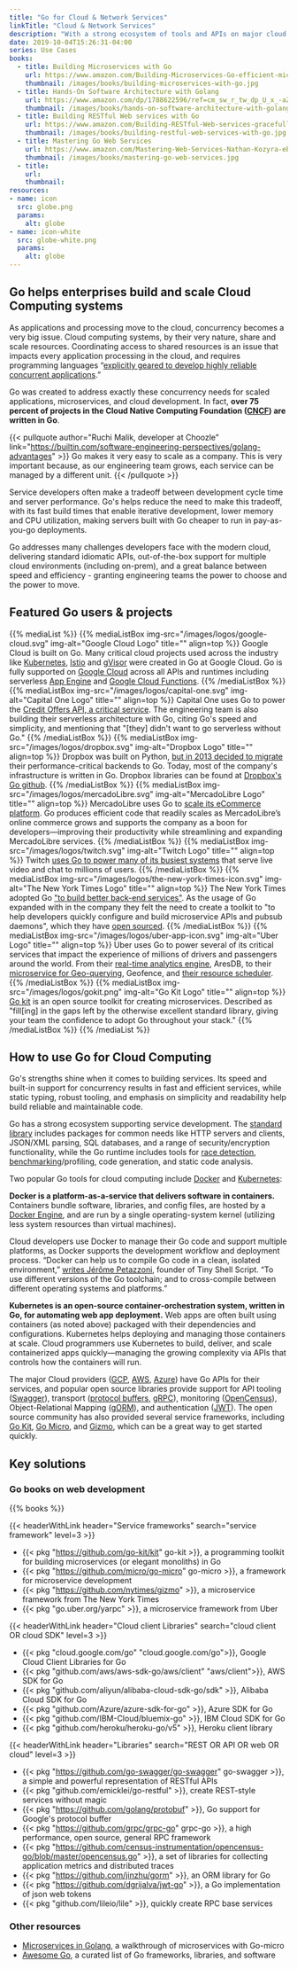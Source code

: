 ```yaml
---
title: "Go for Cloud & Network Services"
linkTitle: "Cloud & Network Services"
description: "With a strong ecosystem of tools and APIs on major cloud providers, it is easier than ever to build services with Go."
date: 2019-10-04T15:26:31-04:00
series: Use Cases
books:
  - title: Building Microservices with Go 
    url: https://www.amazon.com/Building-Microservices-Go-efficient-microservices/dp/1786468662/
    thumbnail: /images/books/building-microservices-with-go.jpg
  - title: Hands-On Software Architecture with Golang
    url: https://www.amazon.com/dp/1788622596/ref=cm_sw_r_tw_dp_U_x_-aZWDbS8PD7R4
    thumbnail: /images/books/hands-on-software-architecture-with-golang.jpg
  - title: Building RESTful Web services with Go
    url: https://www.amazon.com/Building-RESTful-Web-services-gracefully-ebook/dp/B072QB8KL1
    thumbnail: /images/books/building-restful-web-services-with-go.jpg
  - title: Mastering Go Web Services
    url: https://www.amazon.com/Mastering-Web-Services-Nathan-Kozyra-ebook/dp/B00W5GUKL6
    thumbnail: /images/books/mastering-go-web-services.jpg
  - title: 
    url: 
    thumbnail: 
resources:
- name: icon
  src: globe.png
  params:
    alt: globe
- name: icon-white
  src: globe-white.png
  params:
    alt: globe
---
```


## Go helps enterprises build and scale Cloud Computing systems

As applications and processing move to the cloud, concurrency becomes a very big issue. Cloud computing systems, by their very nature, share and scale resources. Coordinating access to shared resources is an issue that impacts every application processing in the cloud, and requires programming languages “[explicitly geared to develop highly reliable concurrent applications](https://tomassetti.me/best-programming-languages/).”
 
Go was created to address exactly these concurrency needs for scaled applications, microservices, and cloud development. In fact, **over 75 percent of projects in the Cloud Native Computing Foundation ([CNCF](https://www.cncf.io/projects/)) are written in Go**.

{{< pullquote author="Ruchi Malik, developer at Choozle" link="https://builtin.com/software-engineering-perspectives/golang-advantages" >}}
Go makes it very easy to scale as a company. This is very important because, as our engineering team grows, each service can be managed by a different unit.
{{< /pullquote >}}

Service developers often make a tradeoff between development cycle time and server performance. Go's helps reduce the need to make this tradeoff, with its fast build times that enable iterative development, lower memory and CPU utilization, making servers built with Go cheaper to run in pay-as-you-go deployments.

Go addresses many challenges developers face with the modern cloud, delivering standard idiomatic APIs, out-of-the-box support for multiple cloud environments (including on-prem), and a great balance between speed and efficiency - granting engineering teams the power to choose and the power to move.

## Featured Go users & projects

{{% mediaList %}}
    {{% mediaListBox img-src="/images/logos/google-cloud.svg" img-alt="Google Cloud Logo" title="" align=top %}}
Google Cloud is built on Go. Many critical cloud projects used across the industry like [Kubernetes](https://kubernetes.io/), [Istio](https://istio.io/) and [gVisor](https://gvisor.dev/) were created in Go at Google Cloud. Go is fully supported on [Google Cloud](https://cloud.google.com) across all APIs and runtimes including serverless [App Engine](https://cloud.google.com/appengine/) and [Google Cloud Functions](https://cloud.google.com/functions/). 
    {{% /mediaListBox %}}
    {{% mediaListBox img-src="/images/logos/capital-one.svg" img-alt="Capital One Logo" title="" align=top %}}
Capital One uses Go to power the [Credit Offers API, a critical service](https://medium.com/capital-one-tech/a-serverless-and-go-journey-credit-offers-api-74ef1f9fde7f). The engineering team is also building their serverless architecture with Go, citing Go's speed and simplicity, and mentioning that "[they] didn't want to go serverless without Go."
    {{% /mediaListBox %}}
    {{% mediaListBox img-src="/images/logos/dropbox.svg" img-alt="Dropbox Logo" title="" align=top %}}
Dropbox was built on Python, [but in 2013 decided to migrate](https://blogs.dropbox.com/tech/2014/07/open-sourcing-our-go-libraries/) their performance-critical backends to Go. Today, most of the company's infrastructure is written in Go.  Dropbox libraries can be found at [Dropbox's Go github](https://github.com/dropbox/godropbox).
    {{% /mediaListBox %}}
    {{% mediaListBox img-src="/images/logos/mercadoLibre.svg" img-alt="MercadoLibre Logo" title="" align=top %}}
MercadoLibre uses Go to [scale its eCommerce platform](/solutions/mercadolibre).  Go produces efficient code that readily scales as MercadoLibre’s online commerce grows and supports the company as a boon for developers—improving their productivity while streamlining and expanding MercadoLibre services.
    {{% /mediaListBox %}}
    {{% mediaListBox img-src="/images/logos/twitch.svg" img-alt="Twitch Logo" title="" align=top %}}
Twitch [uses Go to power many of its busiest systems](https://blog.twitch.tv/en/2016/07/05/gos-march-to-low-latency-gc-a6fa96f06eb7/) that serve live video and chat to millions of users. 
    {{% /mediaListBox %}}
    {{% mediaListBox img-src="/images/logos/the-new-york-times-icon.svg" img-alt="The New York Times Logo" title="" align=top %}}
The New York Times adopted Go ["to build better back-end services"](https://open.nytimes.com/introducing-gizmo-aa7ea463b208). As the usage of Go expanded with in the company they felt the need to create a toolkit to "to help developers quickly configure and build microservice APIs and pubsub daemons", which they have [open sourced](https://github.com/nytimes/gizmo). 
    {{% /mediaListBox %}}
    {{% mediaListBox img-src="/images/logos/uber-app-icon.svg" img-alt="Uber Logo" title="" align=top %}}
Uber uses Go to power several of its critical services that impact the experience of millions of drivers and passengers around the world. From their [real-time analytics engine](https://eng.uber.com/aresdb/), AresDB, to their [microservice for Geo-querying](https://eng.uber.com/go-geofence/), Geofence, and [their resource scheduler](https://eng.uber.com/open-sourcing-peloton/).
    {{% /mediaListBox %}}
    {{% mediaListBox img-src="/images/logos/gokit.png" img-alt="Go Kit Logo" title="" align=top %}}
[Go kit](https://gokit.io) is an open source toolkit for creating microservices. Described as "fill[ing] in the gaps left by the otherwise excellent standard library, giving your team the confidence to adopt Go throughout your stack."
    {{% /mediaListBox %}}
{{% /mediaList %}}

## How to use Go for Cloud Computing

Go's strengths shine when it comes to building services. Its speed and built-in support for concurrency results in fast and efficient services, while static typing, robust tooling, and emphasis on simplicity and readability help build reliable and maintainable code.
 
Go has a strong ecosystem supporting service development. The [standard library](https://golang.org/pkg/) includes packages for common needs like HTTP servers and clients, JSON/XML parsing, SQL databases, and a range of security/encryption functionality, while the Go runtime includes tools for [race detection](https://golang.org/doc/articles/race_detector.html), [benchmarking](https://golang.org/pkg/testing/#hdr-Benchmarks)/profiling, code generation, and static code analysis.

Two popular Go tools for cloud computing include [Docker](https://docker.com) and [Kubernetes](https://kubernetes.io):

**Docker is a platform-as-a-service that delivers software in containers.** Containers bundle software, libraries, and config files, are hosted by a [Docker Engine](https://www.docker.com/), and are run by a single operating-system kernel (utilizing less system resources than virtual machines).

Cloud developers use Docker to manage their Go code and support multiple platforms, as Docker supports the development workflow and deployment process. “Docker can help us to compile Go code in a clean, isolated environment,” [writes Jérôme Petazzoni](https://www.docker.com/blog/docker-golang/), founder of Tiny Shell Script. “To use different versions of the Go toolchain; and to cross-compile between different operating systems and platforms.”

**Kubernetes is an open-source container-orchestration system, written in Go, for automating web app deployment.** Web apps are often built using containers (as noted above) packaged with their dependencies and configurations. Kubernetes helps deploying and managing those containers at scale. Cloud programmers use Kubernetes to build, deliver, and scale containerized apps quickly—managing the growing complexity via APIs that controls how the containers will run.

The major Cloud providers ([GCP](https://cloud.google.com/go/home), [AWS](https://aws.amazon.com/sdk-for-go/), [Azure](https://docs.microsoft.com/en-us/azure/go/)) have Go APIs for their services, and popular open source libraries provide support for API tooling ([Swagger](https://github.com/go-swagger/go-swagger)), transport ([protocol buffers](https://github.com/golang/protobuf), [gRPC](https://grpc.io/docs/quickstart/go/)), monitoring ([OpenCensus](https://godoc.org/go.opencensus.io)), Object-Relational Mapping ([gORM](https://gorm.io/)), and authentication ([JWT](https://github.com/dgrijalva/jwt-go)). The open source community has also provided several service frameworks, including [Go Kit](https://gokit.io/[), [Go Micro](https://micro.mu/docs/go-micro.html), and [Gizmo](https://github.com/nytimes/gizmo), which can be a great way to get started quickly.

## Key solutions

### Go books on web development 

{{% books %}}

{{< headerWithLink header="Service frameworks" search="service framework" level=3 >}} 

*   {{< pkg "https://github.com/go-kit/kit" go-kit >}}, a programming toolkit for building microservices (or elegant monoliths) in Go
*   {{< pkg "https://github.com/micro/go-micro" go-micro >}}, a framework for microservice development
*   {{< pkg "https://github.com/nytimes/gizmo" >}}, a microservice framework from The New York Times
*   {{< pkg "go.uber.org/yarpc" >}}, a microservice framework from Uber 

{{< headerWithLink header="Cloud client Libraries" search="cloud client OR cloud SDK" level=3 >}} 

*   {{< pkg "cloud.google.com/go" "cloud.google.com/go">}}, Google Cloud Client Libraries for Go 
*   {{< pkg "github.com/aws/aws-sdk-go/aws/client" "aws/client">}}, AWS SDK for Go 
*   {{< pkg "github.com/aliyun/alibaba-cloud-sdk-go/sdk" >}}, Alibaba Cloud SDK for Go 
*   {{< pkg "github.com/Azure/azure-sdk-for-go" >}}, Azure SDK for Go
*   {{< pkg "github.com/IBM-Cloud/bluemix-go" >}}, IBM Cloud SDK for Go
*   {{< pkg "github.com/heroku/heroku-go/v5" >}}, Heroku client library 


{{< headerWithLink header="Libraries" search="REST OR API OR web OR cloud" level=3 >}} 

*   {{< pkg "https://github.com/go-swagger/go-swagger" go-swagger >}}, a simple and powerful representation of RESTful APIs
*   {{< pkg "github.com/emicklei/go-restful" >}}, create REST-style services without magic 
*   {{< pkg "https://github.com/golang/protobuf" >}}, Go support for Google's protocol buffer
*   {{< pkg "https://github.com/grpc/grpc-go" grpc-go >}}, a high performance, open source, general RPC framework 
*   {{< pkg "https://github.com/census-instrumentation/opencensus-go/blob/master/opencensus.go" >}}, a set of libraries for collecting application metrics and distributed traces
*   {{< pkg "https://github.com/jinzhu/gorm" >}}, an ORM library for Go
*   {{< pkg "https://github.com/dgrijalva/jwt-go" >}}, a Go implementation of json web tokens 
*   {{< pkg "github.com/lileio/lile" >}}, quickly create RPC base services

### Other resources

*   [Microservices in Golang](https://ewanvalentine.io/microservices-in-golang-part-1/), a walkthrough of microservices with Go-micro
*   [Awesome Go](https://awesome-go.com/), a curated list of Go frameworks, libraries, and software
